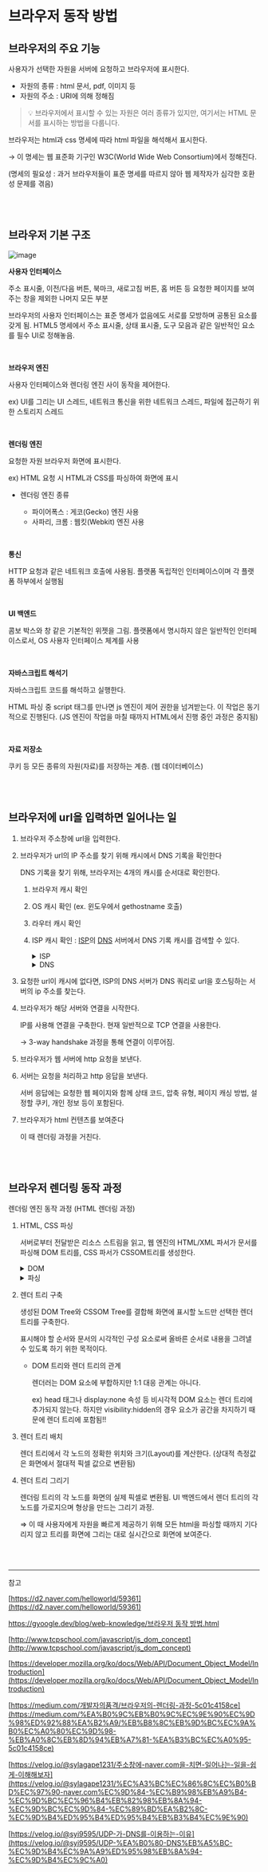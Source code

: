 # 브라우저 동작 방법

## 브라우저의 주요 기능

사용자가 선택한 자원을 서버에 요청하고 브라우저에 표시한다.

- 자원의 종류 : html 문서, pdf, 이미지 등
- 자원의 주소 : URI에 의해 정해짐


> 💡 브라우저에서 표시할 수 있는 자원은 여러 종류가 있지만, 여기서는 HTML 문서를 표시하는 방법을 다룹니다.


브라우저는 html과 css 명세에 따라 html 파일을 해석해서 표시한다.

→ 이 명세는 웹 표준화 기구인 W3C(World Wide Web Consortium)에서 정해진다.

(명세의 필요성 : 과거 브라우저들이 표준 명세를 따르지 않아 웹 제작자가 심각한 호환성 문제를 겪음)

<br>
<br>

## 브라우저 기본 구조

![image](https://github.com/wannabeGPT/CS_study/assets/56395764/3b0fffad-0bbc-4816-b717-a46973459a7f)


**사용자 인터페이스**
    
주소 표시줄, 이전/다음 버튼, 북마크, 새로고침 버튼, 홈 버튼 등 요청한 페이지를 보여주는 창을 제외한 나머지 모든 부분
    
브라우저의 사용자 인터페이스는 표준 명세가 없음에도 서로를 모방하며 공통된 요소를 갖게 됨. HTML5 명세에서 주소 표시줄, 상태 표시줄, 도구 모음과 같은 일반적인 요소를 필수 UI로 정해놓음.

<br>
    
**브라우저 엔진**
    
사용자 인터페이스와 렌더링 엔진 사이 동작을 제어한다.
    
ex) UI를 그리는 UI 스레드, 네트워크 통신을 위한 네트워크 스레드, 파일에 접근하기 위한 스토리지 스레드 
    
<br>

**렌더링 엔진**
    
요청한 자원 브라우저 화면에 표시한다.
    
ex) HTML 요청 시 HTML과 CSS를 파싱하여 화면에 표시
    
- 렌더링 엔진 종류
    
    - 파이어폭스 : 게코(Gecko) 엔진 사용
    - 사파리, 크롬 : 웹킷(Webkit) 엔진 사용
    
<br>

**통신**
    
HTTP 요청과 같은 네트워크 호출에 사용됨. 플랫폼 독립적인 인터페이스이며 각 플랫폼 하부에서 실행됨

<br>

**UI 백엔드**
    
콤보 박스와 창 같은 기본적인 위젯을 그림. 플랫폼에서 명시하지 않은 일반적인 인터페이스로서, OS 사용자 인터페이스 체계를 사용

<br>
    
**자바스크립트 해석기**
    
자바스크립트 코드를 해석하고 실행한다.
    
HTML 파싱 중 script 태그를 만나면 js 엔진이 제어 권한을 넘겨받는다. 이 작업은 동기적으로 진행된다. (JS 엔진이 작업을 마칠 때까지 HTML에서 진행 중인 과정은 중지됨)

<br>
    
**자료 저장소**
    
쿠키 등 모든 종류의 자원(자료)를 저장하는 계층. (웹 데이터베이스)

<br>
<br>

## 브라우저에 url을 입력하면 일어나는 일

1. 브라우저 주소창에 url을 입력한다.
2. 브라우저가 url의 IP 주소를 찾기 위해 캐시에서 DNS 기록을 확인한다
    
    DNS 기록을 찾기 위해, 브라우저는 4개의 캐시를 순서대로 확인한다.
    
    1. 브라우저 캐시 확인
    2. OS 캐시 확인 (ex. 윈도우에서 gethostname 호출)
    3. 라우터 캐시 확인
    4. ISP 캐시 확인 : <u>ISP</u>의 <u>DNS</u> 서버에서 DNS 기록 캐시를 검색할 수 있다.
        <details><summary>ISP</summary>
        Internet Service Provider의 약자로, 인터넷에 접속하는 수단을 제공하는 주체이다.
        ex) KT, SKT, LG U+ 등의 통신 회사
        
        </details> 
        <details><summary>DNS</summary>
        Domain Name System의 약자로, 웹사이트의 IP 주소와 도메인 주소를 연결하는 시스템.

        <br>
        <br>

        - UDP를 사용한다.
            신뢰성보다 빠른 속도가 중요하고, 많은 클라이언트를 수용해야 함. 또한 연결 설정에 비용을 들이거나 연결 상태를 유지할 필요가 없어 udp를 사용함.
        <br>

        - DNS Lookup : DNS 서버에서 인터넷 도메인 이름을 사용해 인터넷 주소를 알아내는 과정

        </details> 
    
3. 요청한 url이 캐시에 없다면, ISP의 DNS 서버가 DNS 쿼리로 url을 호스팅하는 서버의 ip 주소를 찾는다.
4. 브라우저가 해당 서버와 연결을 시작한다.
    
    IP를 사용해 연결을 구축한다. 현재 일반적으로 TCP 연결을 사용한다.
    
    → 3-way handshake 과정을 통해 연결이 이루어짐.
    
    
5. 브라우저가 웹 서버에 http 요청을 보낸다.
    
6. 서버는 요청을 처리하고 http 응답을 보낸다.
    
    서버 응답에는 요청한 웹 페이지와 함께 상태 코드, 압축 유형, 페이지 캐싱 방법, 설정할 쿠키, 개인 정보 등이 포함된다.
    
7. 브라우저가 html 컨텐츠를 보여준다
    
    이 때 렌더링 과정을 거친다.

<br>
<br>  

## 브라우저 렌더링 동작 과정

렌더링 엔진 동작 과정 (HTML 렌더링 과정)

1. HTML, CSS 파싱
    
    서버로부터 전달받은 리소스 스트림을 읽고, 웹 엔진의 HTML/XML 파서가 문서를 파싱해 DOM 트리를, CSS 파서가 CSSOM트리를 생성한다.
    
    <details><summary>DOM</summary>
    웹 브라우저가 html 페이지를 인식하는 방식.

    Document Object Model의 약자로, XML이나 HTML 문서에 접근하기 위한 일종의 인터페이스이다. 이 객체 모델은 문서 내의 모든 요소를 정의하고 각각의 요소에 접근하는 방법을 제공한다. 
        
    ⇒ 프로그래밍 언어가 DOM 구조에 접근할 수 있는 방법을 제공해 문서 구조, 스타일, 내용 등을 변경할 수 있게 도움.
        
    Tree 계층 구조로 표현된다. (DOM Tree)
    </details>
        
    <details><summary>파싱</summary>
    브라우저가 코드를 이해하고 사용할 수 있는 구조로 변환하는 것. 어휘 분석과 구문 분석 과정을 거쳐 파싱 트리를 구축한다.
        
    ⇒ 서버로부터 받은 문서를 브라우저가 이해하고 쉽게 사용할 수 있는 DOM 트리구조로 변환시킨다.
    </details>
    
    
2. 렌더 트리 구축
    
    생성된 DOM Tree와 CSSOM Tree를 결합해 화면에 표시할 노드만 선택한 렌더 트리를 구축한다. 
    
    표시해야 할 순서와 문서의 시각적인 구성 요소로써 올바른 순서로 내용을 그려낼 수 있도록 하기 위한 목적이다.
    
    - DOM 트리와 렌더 트리의 관계
        
        렌더러는 DOM 요소에 부합하지만 1:1 대응 관계는 아니다.
        
        ex) head 태그나 display:none 속성 등 비시각적 DOM 요소는 렌더 트리에 추가되지 않는다. 하지만 visibility:hidden의 경우 요소가 공간을 차지하기 때문에 렌더 트리에 포함됨!!
        
    
3. 렌더 트리 배치
    
    렌더 트리에서 각 노드의 정확한 위치와 크기(Layout)를 계산한다. (상대적 측정값은 화면에서 절대적 픽셀 값으로 변환됨)
    
4. 렌더 트리 그리기
    
    렌더링 트리의 각 노드를 화면의 실제 픽셀로 변환됨. UI 백엔드에서 렌더 트리의 각 노드를 가로지으며 형상을 만드는 그리기 과정.
    
    ⇒ 이 때 사용자에게 자원을 빠르게 제공하기 위해 모든 html을 파싱할 때까지 기다리지 않고 트리를 화면에 그리는 대로 실시간으로 화면에 보여준다.

<br>
<br>    

---

참고

[https://d2.naver.com/helloworld/59361](https://d2.naver.com/helloworld/59361)

[https://gyoogle.dev/blog/web-knowledge/브라우저 동작 방법.html](https://gyoogle.dev/blog/web-knowledge/%EB%B8%8C%EB%9D%BC%EC%9A%B0%EC%A0%80%20%EB%8F%99%EC%9E%91%20%EB%B0%A9%EB%B2%95.html)

[http://www.tcpschool.com/javascript/js_dom_concept](http://www.tcpschool.com/javascript/js_dom_concept)

[https://developer.mozilla.org/ko/docs/Web/API/Document_Object_Model/Introduction](https://developer.mozilla.org/ko/docs/Web/API/Document_Object_Model/Introduction)

[https://medium.com/개발자의품격/브라우저의-렌더링-과정-5c01c4158ce](https://medium.com/%EA%B0%9C%EB%B0%9C%EC%9E%90%EC%9D%98%ED%92%88%EA%B2%A9/%EB%B8%8C%EB%9D%BC%EC%9A%B0%EC%A0%80%EC%9D%98-%EB%A0%8C%EB%8D%94%EB%A7%81-%EA%B3%BC%EC%A0%95-5c01c4158ce)

[https://velog.io/@sylagape1231/주소창에-naver.com을-치면-일어나는-일을-쉽게-이해해보자](https://velog.io/@sylagape1231/%EC%A3%BC%EC%86%8C%EC%B0%BD%EC%97%90-naver.com%EC%9D%84-%EC%B9%98%EB%A9%B4-%EC%9D%BC%EC%96%B4%EB%82%98%EB%8A%94-%EC%9D%BC%EC%9D%84-%EC%89%BD%EA%B2%8C-%EC%9D%B4%ED%95%B4%ED%95%B4%EB%B3%B4%EC%9E%90)

[https://velog.io/@syi9595/UDP-가-DNS를-이용하는-이유](https://velog.io/@syi9595/UDP-%EA%B0%80-DNS%EB%A5%BC-%EC%9D%B4%EC%9A%A9%ED%95%98%EB%8A%94-%EC%9D%B4%EC%9C%A0)